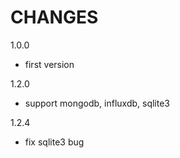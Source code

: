 CHANGES
===============
1.0.0

- first version

1.2.0

- support mongodb, influxdb, sqlite3

1.2.4
- fix sqlite3 bug